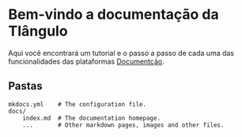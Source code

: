 # Bem-vindo a documentação da TIângulo

Aqui você encontrará um tutorial e o passo a passo de cada uma das funcionalidades das plataformas [Documentção](https://www.mkdocs.org).

## Pastas

    mkdocs.yml    # The configuration file.
    docs/
        index.md  # The documentation homepage.
        ...       # Other markdown pages, images and other files.
